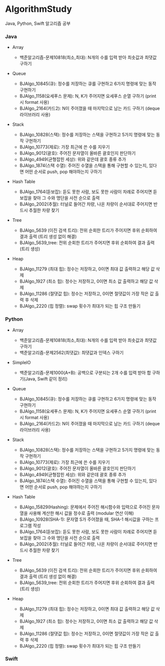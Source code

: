 # AlgorithmStudy
Java, Python, Swift 알고리즘 공부


### Java
- Array
  - 백준알고리즘-문제10818(최소,최대): N개의 수를 입력 받아 최솟값과 최댓값 구하기

- Queue
  - BJAlgo_10845(큐): 정수를 저장하는 큐를 구현하고 6가지 명령에 맞는 동작 구현하기
  - BJAlgo_1158(요세푸스 문제): N, K가 주어지면 요세푸스 순열 구하기 (print 시 format 사용)
  - BJAlgo_2164(카드2): N이 주어졌을 때 마지막으로 남는 카드 구하기 (deque 라이브러리 사용)
  
- Stack
  - BJAlgo_10828(스택): 정수를 저장하는 스택을 구현하고 5가지 명령에 맞는 동작 구현하기
  - BJAlgo_10773(제로): 가장 최근에 쓴 수를 지우기
  - BJAlgo_9012(괄호): 주어진 문자열이 올바른 괄호인지 판단하기
  - BJAlgo_4949(균형잡힌 세상): 위와 같은데 괄호 종류 추가
  - BJAlgo_1874(스택 수열): 주어진 수열을 스택을 통해 구현할 수 있는지, 있다면 어떤 순서로 push, pop 해야하는지 구하기

- Hash Table
  - BJAlgo_1764(듣보잡): 듣도 못한 사람, 보도 못한 사람이 차례로 주어지면 듣보잡을 찾아 그 수와 명단을 사전 순으로 출력
  - BJAlgo_2002(추월): 터널로 들어간 차량, 나온 차량이 순서대로 주어지면 반드시 추월한 차량 찾기

- Tree
  - BJAlgo_5639 (이진 검색 트리): 전위 순회한 트리가 주어지면 후위 순회하여 결과 출력 (트리 생성 없이 해결)
  - BJAlgo_5639_tree: 전위 순회한 트리가 주어지면 후위 순회하여 결과 출력 (트리 생성)

- Heap
  - BJAlgo_11279 (최대 힙): 정수는 저장하고, 0이면 최대 값 출력하고 해당 값 삭제
  - BJAlgo_1927 (최소 힙): 정수는 저장하고, 0이면 최소 값 출력하고 해당 값 삭제
  - BJAlgo_11286 (절댓값 힙): 정수는 저장하고, 0이면 절댓값이 가장 작은 값 출력 후 삭제
  - BJAlgo_2220 (힙 정렬): swap 횟수가 최대가 되는 힙 구조 만들기
  

### Python
- Array
  - 백준알고리즘-문제10818(최소,최대): N개의 수를 입력 받아 최솟값과 최댓값 구하기
  - 백준알고리즘-문제2562(최댓값): 최댓값과 인덱스 구하기
  
- SimpleIO
  - 백준알고리즘-문제1000(A+B): 공백으로 구분되는 2개 수를 입력 받아 합 구하기(Java, Swift 같이 정리)
  
- Queue
  - BJAlgo_10845(큐): 정수를 저장하는 큐를 구현하고 6가지 명령에 맞는 동작 구현하기
  - BJAlgo_1158(요세푸스 문제): N, K가 주어지면 요세푸스 순열 구하기 (print 시 format 사용)
  - BJAlgo_2164(카드2): N이 주어졌을 때 마지막으로 남는 카드 구하기 (deque 라이브러리 사용)
  
- Stack
  - BJAlgo_10828(스택): 정수를 저장하는 스택을 구현하고 5가지 명령에 맞는 동작 구현하기
  - BJAlgo_10773(제로): 가장 최근에 쓴 수를 지우기
  - BJAlgo_9012(괄호): 주어진 문자열이 올바른 괄호인지 판단하기
  - BJAlgo_4949(균형잡힌 세상): 위와 같은데 괄호 종류 추가
  - BJAlgo_1874(스택 수열): 주어진 수열을 스택을 통해 구현할 수 있는지, 있다면 어떤 순서로 push, pop 해야하는지 구하기
  
- Hash Table
  - BJAlgo_15829(Hashing): 문제에서 주어진 해시함수와 입력으로 주어진 문자열을 사용해 계산한 해시 값을 정수로 출력 (modular 연산 이해)
  - BJAlgo_10928(SHA-1): 문자열 S가 주어졌을 때, SHA-1 해시값을 구하는 프로그램 작성
  - BJAlgo_1764(듣보잡): 듣도 못한 사람, 보도 못한 사람이 차례로 주어지면 듣보잡을 찾아 그 수와 명단을 사전 순으로 출력
  - BJAlgo_2002(추월): 터널로 들어간 차량, 나온 차량이 순서대로 주어지면 반드시 추월한 차량 찾기

- Tree
  - BJAlgo_5639 (이진 검색 트리): 전위 순회한 트리가 주어지면 후위 순회하여 결과 출력 (트리 생성 없이 해결)
  - BJAlgo_5639_tree: 전위 순회한 트리가 주어지면 후위 순회하여 결과 출력 (트리 생성)
  
- Heap
  - BJAlgo_11279 (최대 힙): 정수는 저장하고, 0이면 최대 값 출력하고 해당 값 삭제
  - BJAlgo_1927 (최소 힙): 정수는 저장하고, 0이면 최소 값 출력하고 해당 값 삭제
  - BJAlgo_11286 (절댓값 힙): 정수는 저장하고, 0이면 절댓값이 가장 작은 값 출력 후 삭제
  - BJAlgo_2220 (힙 정렬): swap 횟수가 최대가 되는 힙 구조 만들기

### Swift
